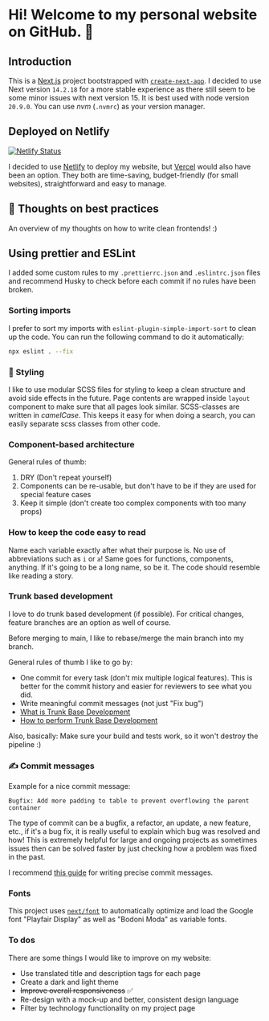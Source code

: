 # Hi! Welcome to my personal website on GitHub. :teddy_bear:

## Introduction
This is a [Next.js](https://nextjs.org) project bootstrapped with [`create-next-app`](https://nextjs.org/docs/app/api-reference/cli/create-next-app).
I decided to use Next version `14.2.18` for a more stable experience as there still seem to be some minor issues with next version 15.
It is best used with node version `20.9.0`. You can use _nvm_ (`.nvmrc`) as your version manager.

## Deployed on Netlify

[![Netlify Status](https://api.netlify.com/api/v1/badges/cb2276f6-78cf-40ba-9f69-78ff2eb8997f/deploy-status)](https://app.netlify.com/sites/millyscript/deploys)

I decided to use [Netlify](https://netlify.com/) to deploy my website, but [Vercel](https://vercel.com/new?utm_medium=default-template&filter=next.js&utm_source=create-next-app&utm_campaign=create-next-app-readme) would also have been an option.
They both are time-saving, budget-friendly (for small websites), straightforward and easy to manage.

## :speech_balloon: Thoughts on best practices
An overview of my thoughts on how to write clean frontends! :)

## Using prettier and ESLint
I added some custom rules to my `.prettierrc.json` and `.eslintrc.json` files and recommend Husky to check before each commit if no rules have been broken.

### Sorting imports
I prefer to sort my imports with `eslint-plugin-simple-import-sort` to clean up the code. You can run the following command to do it automatically:

```bash
npx eslint . --fix
```

### :nail_care: Styling

I like to use modular SCSS files for styling to keep a clean structure and avoid side effects in the future. 
Page contents are wrapped inside `layout` component to make sure that all pages look similar.
SCSS-classes are written in _camelCase_. This keeps it easy for when doing a search, you can easily separate scss classes from other code.

### Component-based architecture

General rules of thumb:

1. DRY (Don't repeat yourself)
2. Components can be re-usable, but don't have to be if they are used for special feature cases
3. Keep it simple (don't create too complex components with too many props)

### How to keep the code easy to read

Name each variable exactly after what their purpose is. No use of abbreviations such as `i` or `a`! 
Same goes for functions, components, anything. If it's going to be a long name, so be it. The code should resemble like reading a story.

### Trunk based development

I love to do trunk based development (if possible). For critical changes, feature branches are an option as well of course.

Before merging to main, I like to rebase/merge the main branch into my branch.

General rules of thumb I like to go by:
-   One commit for every task (don't mix multiple logical features). This is better for the commit history and easier for
    reviewers to see what you did.
-   Write meaningful commit messages (not just "Fix bug")
-   [What is Trunk Base Development](https://www.split.io/glossary/trunk-based-development/)
-   [How to perform Trunk Base Development](https://sdqweb.ipd.kit.edu/wiki/Git_pull_--rebase_vs._--merge)

Also, basically: Make sure your build and tests work, so it won't destroy the pipeline :)

### :writing_hand: Commit messages

Example for a nice commit message:

```
Bugfix: Add more padding to table to prevent overflowing the parent container
```

The type of commit can be a bugfix, a refactor, an update, a new feature, etc., if it's a bug fix, it is really useful to explain which bug was resolved and how! 
This is extremely helpful for large and ongoing projects as sometimes issues then can be solved faster by just checking how a problem was fixed in the past.

I recommend [this guide](https://www.freecodecamp.org/news/how-to-write-better-git-commit-messages/) for writing precise commit messages.

### Fonts

This project uses [`next/font`](https://nextjs.org/docs/basic-features/font-optimization) to automatically optimize and
load the Google font "Playfair Display" as well as "Bodoni Moda" as variable fonts.

### To dos
There are some things I would like to improve on my website:

- Use translated title and description tags for each page
- Create a dark and light theme
- ~~Improve overall responsiveness~~ ✅
- Re-design with a mock-up and better, consistent design language 
- Filter by technology functionality on my project page